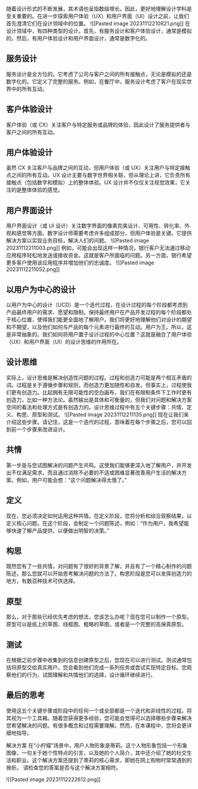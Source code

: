 
随着设计形式的不断发展，其术语也呈指数级增长。因此，更好地理解设计学科是至关重要的。在进一步探索用户体验（UX）和用户界面（UI）设计之前，让我们首先澄清它们在设计领域中的位置。
![[Pasted image 20231112210821.png]]
在设计领域中，有四种类型的设计。首先，有服务设计和客户体验设计，通常是模拟的。然后，有用户体验设计和用户界面设计，通常是数字化的。

## 服务设计
服务设计是全方位的。它考虑了公司与客户之间的所有接触点，无论是模拟的还是数字化的。它定义了完整的服务。例如，在餐厅中，服务设计考虑了客户在现实世界中的所有互动。

## 客户体验设计
客户体验（或 CX）关注客户与特定服务或品牌的体验，因此设计了服务提供者与客户之间的所有互动。

## 用户体验设计
虽然 CX 关注客户与品牌之间的互动，但用户体验（或 UX）关注用户与特定接触点之间的所有互动。UX 设计主要与数字世界相关联，但从理论上讲，它负责所有接触点（包括数字和模拟）上的整体体验。UX 设计并不仅仅关注视觉效果，它关注的是整体体验的感觉。

## 用户界面设计
用户界面设计（或 UI 设计）关注数字界面的像素完美设计、可用性、转化率、外观和感觉等方面。数字设计师需要考虑许多组成部分，但用户体验是关键。它提供解决方案以实现业务目标，解决人们的问题。
![[Pasted image 20231112211003.png]]
例如，可能会出现这样一种情况，银行客户无法通过移动应用程序轻松地发送或接收资金。这就是客户所面临的问题。另一方面，银行希望更多客户使用该应用程序并增加他们的忠诚度。
![[Pasted image 20231112211052.png]]
## 以用户为中心的设计
以用户为中心的设计（UCD）是一个迭代过程，在设计过程的每个阶段都考虑到产品最终用户的需求、愿望和限制。保持最终用户在产品开发过程的每个阶段都处于核心位置，使得我们能更全面地了解用户。我们将更好地理解他们对设计的期望和不期望，以及他们如何与产品的每个元素进行最终的互动。用户为王。所以，这是非常抽象的。我们如何将用户置于设计过程的中心位置？这就是融合了用户体验（UX）和用户界面（UI）的设计思维的作用所在。

## 设计思维
实际上，设计思维是解决创造性问题的过程。过程和创造力可能是两个相互矛盾的词。过程是关于遵循步骤和规则，而创造力更加随性和自发。但事实上，过程使我们更有创造力。比起拥有无限可能性的空白画布，我们在有限制条件下工作时更有创造力，比如一种方法论。虽然输出是具体和可衡量的，但我们对问题和解决方案空间的看法和处理方式是有创造力的。设计思维过程中有五个关键步骤：共情、定义、构思、原型和测试。
![[Pasted image 20231112211135.png]]
现在让我们来介绍这些步骤。请记住，这是一个迭代的过程，意味着在每个步骤之后，您可以回到前一个步骤来改进设计。

## 共情
第一步是与您试图解决的问题产生共鸣。这使我们能够更深入地了解用户，并开发出不仅满足需求，而且通过消除不必要的不适或困难显著改善用户生活的解决方案。例如，用户可能会想：“这个问题解决得太慢了。”

## 定义
现在，您必须决定如何运用这种共情。在定义阶段，您将分析和综合观察结果，以定义核心问题。在这个阶段，会制定一个问题陈述，例如：“作为用户，我希望能够快速了解产品提供，以便做出明智的决策。”

## 构思
既然您有了一些共情，对问题有了很好的背景了解，并且有了一个精心制作的问题陈述，那么您就可以开始思考解决问题的方法了。构思阶段是您可以发挥创造力的地方，有数百种技术可供选择。

## 原型
那么，对于那些已经优先考虑的想法，您该怎么办呢？现在您可以制作一个原型。原型可以是纸上的草图、线框图、粗略的草图，或者是一个完整的高保真原型。

## 测试
在根据之前步骤中收集到的信息创建原型之后，您现在可以进行测试。测试通常包括将原型交给真实用户。您会看到他们完成一系列任务或尝试实现特定目标。您观察他们的行为，试图理解和共情他们的选择，设计循环继续进行。

## 最后的思考
使用这五个关键步骤或阶段中的任何一个或全部都是一个迭代和非线性的过程。将其视为一个工具箱。随着您获得更多经验，您可能会觉得可以选择哪些步骤来解决您希望解决的问题。有很多概念和过程需要理解。然而，在本课程中，您将会更详细地指导。

解决方案
在“小柠檬”场景中，用户人物形象是蒂莉。这个人物形象包括一个形象图像，一句关于她个性特点的引言，以及她的个人简介，其中还介绍了她的社交生活和职业。这个解决方案还提到了蒂莉的核心需求，即她在网上购物时常常遇到的挫折。
请检查您的答案是否与这个解决方案相符。

![[Pasted image 20231112222612.png]]
